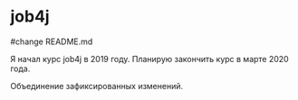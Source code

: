 # job4j
#change README.md

Я начал курс job4j в 2019 году. Планирую закончить курс в марте 2020 года.

Объединение зафиксированных изменений.